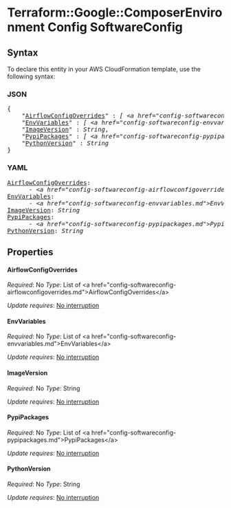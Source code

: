 # Terraform::Google::ComposerEnvironment Config SoftwareConfig

## Syntax

To declare this entity in your AWS CloudFormation template, use the following syntax:

### JSON

<pre>
{
    "<a href="#airflowconfigoverrides" title="AirflowConfigOverrides">AirflowConfigOverrides</a>" : <i>[ &lt;a href=&#34;config-softwareconfig-airflowconfigoverrides.md&#34;&gt;AirflowConfigOverrides&lt;/a&gt;, ... ]</i>,
    "<a href="#envvariables" title="EnvVariables">EnvVariables</a>" : <i>[ &lt;a href=&#34;config-softwareconfig-envvariables.md&#34;&gt;EnvVariables&lt;/a&gt;, ... ]</i>,
    "<a href="#imageversion" title="ImageVersion">ImageVersion</a>" : <i>String</i>,
    "<a href="#pypipackages" title="PypiPackages">PypiPackages</a>" : <i>[ &lt;a href=&#34;config-softwareconfig-pypipackages.md&#34;&gt;PypiPackages&lt;/a&gt;, ... ]</i>,
    "<a href="#pythonversion" title="PythonVersion">PythonVersion</a>" : <i>String</i>
}
</pre>

### YAML

<pre>
<a href="#airflowconfigoverrides" title="AirflowConfigOverrides">AirflowConfigOverrides</a>: <i>
      - &lt;a href=&#34;config-softwareconfig-airflowconfigoverrides.md&#34;&gt;AirflowConfigOverrides&lt;/a&gt;</i>
<a href="#envvariables" title="EnvVariables">EnvVariables</a>: <i>
      - &lt;a href=&#34;config-softwareconfig-envvariables.md&#34;&gt;EnvVariables&lt;/a&gt;</i>
<a href="#imageversion" title="ImageVersion">ImageVersion</a>: <i>String</i>
<a href="#pypipackages" title="PypiPackages">PypiPackages</a>: <i>
      - &lt;a href=&#34;config-softwareconfig-pypipackages.md&#34;&gt;PypiPackages&lt;/a&gt;</i>
<a href="#pythonversion" title="PythonVersion">PythonVersion</a>: <i>String</i>
</pre>

## Properties

#### AirflowConfigOverrides

_Required_: No
_Type_: List of &lt;a href=&#34;config-softwareconfig-airflowconfigoverrides.md&#34;&gt;AirflowConfigOverrides&lt;/a&gt;

_Update requires_: [No interruption](https://docs.aws.amazon.com/AWSCloudFormation/latest/UserGuide/using-cfn-updating-stacks-update-behaviors.html#update-no-interrupt)

#### EnvVariables

_Required_: No
_Type_: List of &lt;a href=&#34;config-softwareconfig-envvariables.md&#34;&gt;EnvVariables&lt;/a&gt;

_Update requires_: [No interruption](https://docs.aws.amazon.com/AWSCloudFormation/latest/UserGuide/using-cfn-updating-stacks-update-behaviors.html#update-no-interrupt)

#### ImageVersion

_Required_: No
_Type_: String

_Update requires_: [No interruption](https://docs.aws.amazon.com/AWSCloudFormation/latest/UserGuide/using-cfn-updating-stacks-update-behaviors.html#update-no-interrupt)

#### PypiPackages

_Required_: No
_Type_: List of &lt;a href=&#34;config-softwareconfig-pypipackages.md&#34;&gt;PypiPackages&lt;/a&gt;

_Update requires_: [No interruption](https://docs.aws.amazon.com/AWSCloudFormation/latest/UserGuide/using-cfn-updating-stacks-update-behaviors.html#update-no-interrupt)

#### PythonVersion

_Required_: No
_Type_: String

_Update requires_: [No interruption](https://docs.aws.amazon.com/AWSCloudFormation/latest/UserGuide/using-cfn-updating-stacks-update-behaviors.html#update-no-interrupt)

